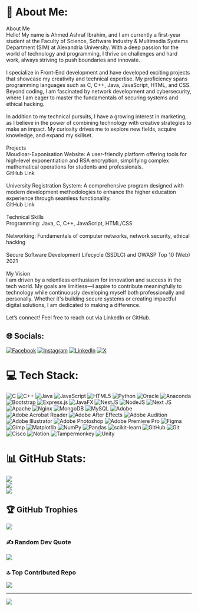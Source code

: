 # 💫 About Me:
About Me<br>Hello! My name is Ahmed Ashraf Ibrahim, and I am currently a first-year student at the Faculty of Science, Software Industry & Multimedia Systems Department (SIM) at Alexandria University. With a deep passion for the world of technology and programming, I thrive on challenges and hard work, always striving to push boundaries and innovate.<br><br>I specialize in Front-End development and have developed exciting projects that showcase my creativity and technical expertise. My proficiency spans programming languages such as C, C++, Java, JavaScript, HTML, and CSS. Beyond coding, I am fascinated by network development and cybersecurity, where I am eager to master the fundamentals of securing systems and ethical hacking.<br><br>In addition to my technical pursuits, I have a growing interest in marketing, as I believe in the power of combining technology with creative strategies to make an impact. My curiosity drives me to explore new fields, acquire knowledge, and expand my skillset.<br><br>Projects<br>Moudloar-Exponisation Website: A user-friendly platform offering tools for high-level exponentiation and RSA encryption, simplifying complex mathematical operations for students and professionals.<br>GitHub Link<br><br>University Registration System: A comprehensive program designed with modern development methodologies to enhance the higher education experience through seamless functionality.<br>GitHub Link<br><br>Technical Skills<br>Programming: Java, C, C++, JavaScript, HTML/CSS<br><br>Networking: Fundamentals of computer networks, network security, ethical hacking<br><br>Secure Software Development Lifecycle (SSDLC) and OWASP Top 10 (Web) 2021<br><br>My Vision<br>I am driven by a relentless enthusiasm for innovation and success in the tech world. My goals are limitless—I aspire to contribute meaningfully to technology while continuously developing myself both professionally and personally. Whether it's building secure systems or creating impactful digital solutions, I am dedicated to making a difference.<br><br>Let’s connect! Feel free to reach out via LinkedIn or GitHub.


## 🌐 Socials:
[![Facebook](https://img.shields.io/badge/Facebook-%231877F2.svg?logo=Facebook&logoColor=white)](https://facebook.com/profile.php?id=61550759930842) [![Instagram](https://img.shields.io/badge/Instagram-%23E4405F.svg?logo=Instagram&logoColor=white)](https://instagram.com/mnomidooashraf) [![LinkedIn](https://img.shields.io/badge/LinkedIn-%230077B5.svg?logo=linkedin&logoColor=white)](https://linkedin.com/in/ahmedashrafibrahim1mnoomidooashraf) [![X](https://img.shields.io/badge/X-black.svg?logo=X&logoColor=white)](https://x.com/mnomidooashraf) 

# 💻 Tech Stack:
![C](https://img.shields.io/badge/c-%2300599C.svg?style=for-the-badge&logo=c&logoColor=white) ![C++](https://img.shields.io/badge/c++-%2300599C.svg?style=for-the-badge&logo=c%2B%2B&logoColor=white) ![Java](https://img.shields.io/badge/java-%23ED8B00.svg?style=for-the-badge&logo=openjdk&logoColor=white) ![JavaScript](https://img.shields.io/badge/javascript-%23323330.svg?style=for-the-badge&logo=javascript&logoColor=%23F7DF1E) ![HTML5](https://img.shields.io/badge/html5-%23E34F26.svg?style=for-the-badge&logo=html5&logoColor=white) ![Python](https://img.shields.io/badge/python-3670A0?style=for-the-badge&logo=python&logoColor=ffdd54) ![Oracle](https://img.shields.io/badge/Oracle-F80000?style=for-the-badge&logo=oracle&logoColor=white) ![Anaconda](https://img.shields.io/badge/Anaconda-%2344A833.svg?style=for-the-badge&logo=anaconda&logoColor=white) ![Bootstrap](https://img.shields.io/badge/bootstrap-%238511FA.svg?style=for-the-badge&logo=bootstrap&logoColor=white) ![Express.js](https://img.shields.io/badge/express.js-%23404d59.svg?style=for-the-badge&logo=express&logoColor=%2361DAFB) ![JavaFX](https://img.shields.io/badge/javafx-%23FF0000.svg?style=for-the-badge&logo=javafx&logoColor=white) ![NestJS](https://img.shields.io/badge/nestjs-%23E0234E.svg?style=for-the-badge&logo=nestjs&logoColor=white) ![NodeJS](https://img.shields.io/badge/node.js-6DA55F?style=for-the-badge&logo=node.js&logoColor=white) ![Next JS](https://img.shields.io/badge/Next-black?style=for-the-badge&logo=next.js&logoColor=white) ![Apache](https://img.shields.io/badge/apache-%23D42029.svg?style=for-the-badge&logo=apache&logoColor=white) ![Nginx](https://img.shields.io/badge/nginx-%23009639.svg?style=for-the-badge&logo=nginx&logoColor=white) ![MongoDB](https://img.shields.io/badge/MongoDB-%234ea94b.svg?style=for-the-badge&logo=mongodb&logoColor=white) ![MySQL](https://img.shields.io/badge/mysql-4479A1.svg?style=for-the-badge&logo=mysql&logoColor=white) ![Adobe](https://img.shields.io/badge/adobe-%23FF0000.svg?style=for-the-badge&logo=adobe&logoColor=white) ![Adobe Acrobat Reader](https://img.shields.io/badge/Adobe%20Acrobat%20Reader-EC1C24.svg?style=for-the-badge&logo=Adobe%20Acrobat%20Reader&logoColor=white) ![Adobe After Effects](https://img.shields.io/badge/Adobe%20After%20Effects-9999FF.svg?style=for-the-badge&logo=Adobe%20After%20Effects&logoColor=white) ![Adobe Audition](https://img.shields.io/badge/Adobe%20Audition-9999FF.svg?style=for-the-badge&logo=Adobe%20Audition&logoColor=white) ![Adobe Illustrator](https://img.shields.io/badge/adobe%20illustrator-%23FF9A00.svg?style=for-the-badge&logo=adobe%20illustrator&logoColor=white) ![Adobe Photoshop](https://img.shields.io/badge/adobe%20photoshop-%2331A8FF.svg?style=for-the-badge&logo=adobe%20photoshop&logoColor=white) ![Adobe Premiere Pro](https://img.shields.io/badge/Adobe%20Premiere%20Pro-9999FF.svg?style=for-the-badge&logo=Adobe%20Premiere%20Pro&logoColor=white) ![Figma](https://img.shields.io/badge/figma-%23F24E1E.svg?style=for-the-badge&logo=figma&logoColor=white) ![Gimp](https://img.shields.io/badge/Gimp-657D8B?style=for-the-badge&logo=gimp&logoColor=FFFFFF) ![Matplotlib](https://img.shields.io/badge/Matplotlib-%23ffffff.svg?style=for-the-badge&logo=Matplotlib&logoColor=black) ![NumPy](https://img.shields.io/badge/numpy-%23013243.svg?style=for-the-badge&logo=numpy&logoColor=white) ![Pandas](https://img.shields.io/badge/pandas-%23150458.svg?style=for-the-badge&logo=pandas&logoColor=white) ![scikit-learn](https://img.shields.io/badge/scikit--learn-%23F7931E.svg?style=for-the-badge&logo=scikit-learn&logoColor=white) ![GitHub](https://img.shields.io/badge/github-%23121011.svg?style=for-the-badge&logo=github&logoColor=white) ![Git](https://img.shields.io/badge/git-%23F05033.svg?style=for-the-badge&logo=git&logoColor=white) ![Cisco](https://img.shields.io/badge/cisco-%23049fd9.svg?style=for-the-badge&logo=cisco&logoColor=black) ![Notion](https://img.shields.io/badge/Notion-%23000000.svg?style=for-the-badge&logo=notion&logoColor=white) ![Tampermonkey](https://img.shields.io/badge/tampermonkey-%2300485B.svg?style=for-the-badge&logo=tampermonkey&logoColor=white) ![Unity](https://img.shields.io/badge/unity-%23000000.svg?style=for-the-badge&logo=unity&logoColor=white)
# 📊 GitHub Stats:
![](https://github-readme-stats.vercel.app/api?username=ahmedashrafibrahem&theme=algolia&hide_border=false&include_all_commits=true&count_private=true)<br/>
![](https://nirzak-streak-stats.vercel.app/?user=ahmedashrafibrahem&theme=algolia&hide_border=false)<br/>
![](https://github-readme-stats.vercel.app/api/top-langs/?username=ahmedashrafibrahem&theme=algolia&hide_border=false&include_all_commits=true&count_private=true&layout=compact)

## 🏆 GitHub Trophies
![](https://github-profile-trophy.vercel.app/?username=ahmedashrafibrahem&theme=radical&no-frame=false&no-bg=true&margin-w=4)

### ✍️ Random Dev Quote
![](https://quotes-github-readme.vercel.app/api?type=horizontal&theme=radical)

### 🔝 Top Contributed Repo
![](https://github-contributor-stats.vercel.app/api?username=ahmedashrafibrahem&limit=5&theme=radical&combine_all_yearly_contributions=true)

---
[![](https://visitcount.itsvg.in/api?id=ahmedashrafibrahem&icon=0&color=0)](https://visitcount.itsvg.in)

<!-- Proudly created with GPRM ( https://gprm.itsvg.in ) -->
